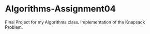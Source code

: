 Algorithms-Assignment04
=======================

Final Project for my Algorithms class. Implementation of the Knapsack Problem.
